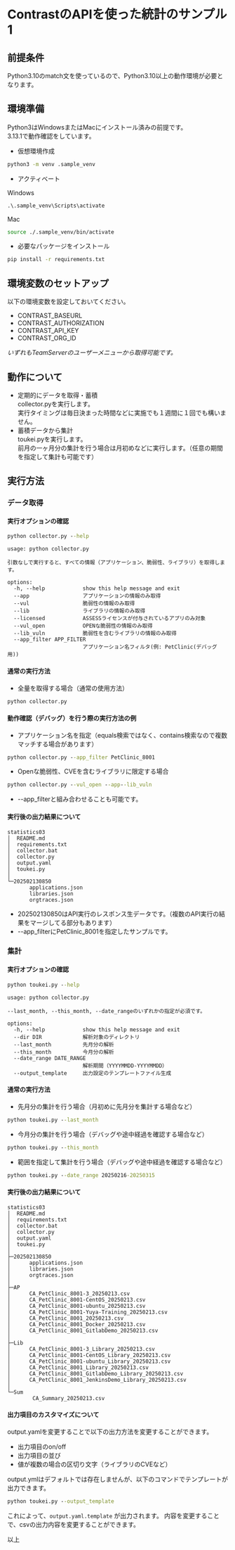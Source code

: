 # ContrastのAPIを使った統計のサンプル1

## 前提条件
Python3.10のmatch文を使っているので、Python3.10以上の動作環境が必要となります。

## 環境準備
Python3はWindowsまたはMacにインストール済みの前提です。  
3.13.1で動作確認をしています。
- 仮想環境作成

```cmd
python3 -m venv .sample_venv
```
- アクティベート

Windows  

```cmd
.\.sample_venv\Scripts\activate
```

Mac  

```bash
source ./.sample_venv/bin/activate
```

- 必要なパッケージをインストール

```cmd
pip install -r requirements.txt
```

## 環境変数のセットアップ
以下の環境変数を設定しておいてください。
- CONTRAST_BASEURL
- CONTRAST_AUTHORIZATION
- CONTRAST_API_KEY
- CONTRAST_ORG_ID

*いずれもTeamServerのユーザーメニューから取得可能です。*

## 動作について
- 定期的にデータを取得・蓄積  
  collector.pyを実行します。  
  実行タイミングは毎日決まった時間などに実施でも１週間に１回でも構いません。  
- 蓄積データから集計  
  toukei.pyを実行します。  
  前月の一ヶ月分の集計を行う場合は月初めなどに実行します。（任意の期間を指定して集計も可能です）

## 実行方法
### データ取得
#### 実行オプションの確認
```cmd
python collector.py --help
```

```
usage: python collector.py

引数なしで実行すると、すべての情報（アプリケーション、脆弱性、ライブラリ）を取得します。

options:
  -h, --help            show this help message and exit
  --app                 アプリケーションの情報のみ取得
  --vul                 脆弱性の情報のみ取得
  --lib                 ライブラリの情報のみ取得
  --licensed            ASSESSライセンスが付与されているアプリのみ対象
  --vul_open            OPENな脆弱性の情報のみ取得
  --lib_vuln            脆弱性を含むライブラリの情報のみ取得
  --app_filter APP_FILTER
                        アプリケーション名フィルタ(例: PetClinic(デバッグ用))
```
#### 通常の実行方法
- 全量を取得する場合（通常の使用方法）  

```cmd
python collector.py
```
#### 動作確認（デバッグ）を行う際の実行方法の例
- アプリケーション名を指定（equals検索ではなく、contains検索なので複数マッチする場合があります）  

```cmd
python collector.py --app_filter PetClinic_8001
```
- Openな脆弱性、CVEを含むライブラリに限定する場合  

```cmd
python collector.py --vul_open --app--lib_vuln
```
- --app_filterと組み合わせることも可能です。

#### 実行後の出力結果について
```
statistics03
│  README.md
│  requirements.txt
│  collector.bat
│  collector.py
│  output.yaml
│  toukei.py
│
└─202502130850
       applications.json
       libraries.json
       orgtraces.json
```
- 202502130850はAPI実行のレスポンス生データです。（複数のAPI実行の結果をマージしてる部分もあります）
- --app_filterにPetClinic_8001を指定したサンプルです。

### 集計
#### 実行オプションの確認
```cmd
python toukei.py --help
```

```
usage: python collector.py

--last_month, --this_month, --date_rangeのいずれかの指定が必須です。

options:
  -h, --help            show this help message and exit
  --dir DIR             解析対象のディレクトリ
  --last_month          先月分の解析
  --this_month          今月分の解析
  --date_range DATE_RANGE
                        解析期間（YYYYMMDD-YYYYMMDD）
  --output_template     出力設定のテンプレートファイル生成
```
#### 通常の実行方法
- 先月分の集計を行う場合（月初めに先月分を集計する場合など）  

```cmd
python toukei.py --last_month
```
- 今月分の集計を行う場合（デバッグや途中経過を確認する場合など）  

```cmd
python toukei.py --this_month
```
- 範囲を指定して集計を行う場合（デバッグや途中経過を確認する場合など）  

```cmd
python toukei.py --date_range 20250216-20250315
```

#### 実行後の出力結果について

```
statistics03
│  README.md
│  requirements.txt
│  collector.bat
│  collector.py
│  output.yaml
│  toukei.py
│
├─202502130850
│      applications.json
│      libraries.json
│      orgtraces.json
│
├─AP
│      CA_PetClinic_8001-3_20250213.csv
│      CA_PetClinic_8001-CentOS_20250213.csv
│      CA_PetClinic_8001-ubuntu_20250213.csv
│      CA_PetClinic_8001-Yuya-Training_20250213.csv
│      CA_PetClinic_8001_20250213.csv
│      CA_PetClinic_8001_Docker_20250213.csv
│      CA_PetClinic_8001_GitlabDemo_20250213.csv
│
├─Lib
│      CA_PetClinic_8001-3_Library_20250213.csv
│      CA_PetClinic_8001-CentOS_Library_20250213.csv
│      CA_PetClinic_8001-ubuntu_Library_20250213.csv
│      CA_PetClinic_8001_Library_20250213.csv
│      CA_PetClinic_8001_GitlabDemo_Library_20250213.csv
│      CA_PetClinic_8001_JenkinsDemo_Library_20250213.csv
│
└─Sum
        CA_Summary_20250213.csv
```
#### 出力項目のカスタマイズについて
output.yamlを変更することで以下の出力方法を変更することができます。
- 出力項目のon/off
- 出力項目の並び
- 値が複数の場合の区切り文字（ライブラリのCVEなど）

output.ymlはデフォルトでは存在しませんが、以下のコマンドでテンプレートが出力できます。  

```cmd
python toukei.py --output_template
```
これによって、`output.yaml.template` が出力されます。
内容を変更することで、csvの出力内容を変更することができます。

以上


